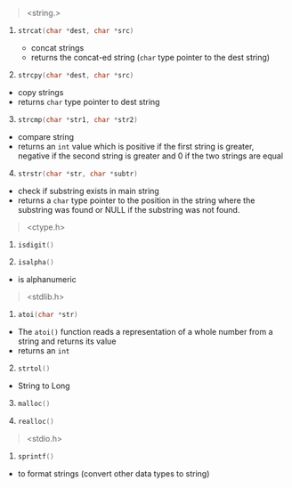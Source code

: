 > <string.>

1. ```c
   strcat(char *dest, char *src)
   ```
   - concat strings
   - returns the concat-ed string (`char` type pointer to the dest string)
   
2. ```c
   strcpy(char *dest, char *src)
   ``` 
- copy strings 
- returns `char` type pointer to dest string

3. ```c
   strcmp(char *str1, char *str2)
   ```
- compare string 
- returns an `int` value which is positive if the first string is greater, negative if the second string is greater and 0 if the two strings are equal

4. ```c
   strstr(char *str, char *subtr)
   ```
- check if substring exists in main string
- returns   a `char`  type pointer to the position in the string where the substring was found or NULL if the substring was not found.

> <ctype.h>

1. ```c
   isdigit()
   ```
   
2. ```c
   isalpha()
   ``` 
- is alphanumeric

> <stdlib.h>

1. ```c
   atoi(char *str)
   ```
- The `atoi()` function reads a representation of a whole number from a string and returns its value
- returns an `int` 

2. ```c
   strtol()
   ```
 - String to Long

3. ```c
   malloc()
   ```

4. ```c
   realloc()
   ```

> <stdio.h>

1. ```c
   sprintf()
   ``` 
- to format strings (convert other data types to string)
